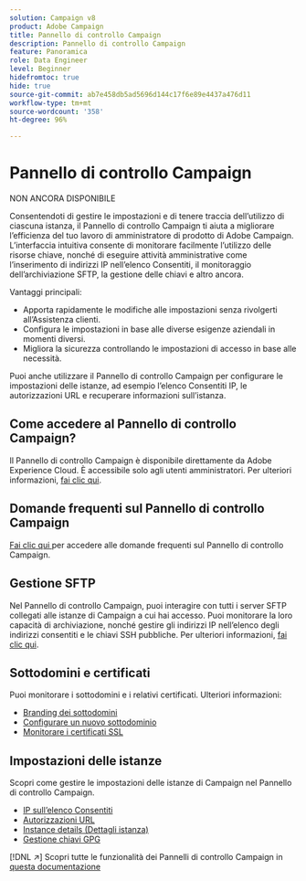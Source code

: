 ```yaml
---
solution: Campaign v8
product: Adobe Campaign
title: Pannello di controllo Campaign
description: Pannello di controllo Campaign
feature: Panoramica
role: Data Engineer
level: Beginner
hidefromtoc: true
hide: true
source-git-commit: ab7e458db5ad5696d144c17f6e89e4437a476d11
workflow-type: tm+mt
source-wordcount: '358'
ht-degree: 96%

---
```


# Pannello di controllo Campaign

NON ANCORA DISPONIBILE

Consentendoti di gestire le impostazioni e di tenere traccia dell’utilizzo di ciascuna istanza, il Pannello di controllo Campaign ti aiuta a migliorare l’efficienza del tuo lavoro di amministratore di prodotto di Adobe Campaign. L’interfaccia intuitiva consente di monitorare facilmente l’utilizzo delle risorse chiave, nonché di eseguire attività amministrative come l’inserimento di indirizzi IP nell’elenco Consentiti, il monitoraggio dell’archiviazione SFTP, la gestione delle chiavi e altro ancora.

Vantaggi principali:

* Apporta rapidamente le modifiche alle impostazioni senza rivolgerti all’Assistenza clienti.
* Configura le impostazioni in base alle diverse esigenze aziendali in momenti diversi.
* Migliora la sicurezza controllando le impostazioni di accesso in base alle necessità.

Puoi anche utilizzare il Pannello di controllo Campaign per configurare le impostazioni delle istanze, ad esempio l’elenco Consentiti IP, le autorizzazioni URL e recuperare informazioni sull’istanza.

## Come accedere al Pannello di controllo Campaign?

Il Pannello di controllo Campaign è disponibile direttamente da Adobe Experience Cloud. È accessibile solo agli utenti amministratori. Per ulteriori informazioni, [fai clic qui](https://experienceleague.adobe.com/docs/control-panel/using/discover-control-panel/accessing-control-panel.html?lang=it).

## Domande frequenti sul Pannello di controllo Campaign

[Fai clic qui ](https://experienceleague.adobe.com/docs/control-panel/using/discover-control-panel/key-features.html?lang=it) per accedere alle domande frequenti sul Pannello di controllo Campaign.

## Gestione SFTP

Nel Pannello di controllo Campaign, puoi interagire con tutti i server SFTP collegati alle istanze di Campaign a cui hai accesso. Puoi monitorare la loro capacità di archiviazione, nonché gestire gli indirizzi IP nell’elenco degli indirizzi consentiti e le chiavi SSH pubbliche. Per ulteriori informazioni, [fai clic qui](https://experienceleague.adobe.com/docs/control-panel/using/sftp-management/about-sftp-management.html?lang=it#sftp-management).

## Sottodomini e certificati

Puoi monitorare i sottodomini e i relativi certificati. Ulteriori informazioni:
* [Branding dei sottodomini](https://experienceleague.adobe.com/docs/control-panel/using/subdomains-and-certificates/subdomains-branding.html?lang=it)
* [Configurare un nuovo sottodominio](https://experienceleague.adobe.com/docs/control-panel/using/subdomains-and-certificates/setting-up-new-subdomain.html?lang=it)
* [Monitorare i certificati SSL](https://experienceleague.adobe.com/docs/control-panel/using/subdomains-and-certificates/monitoring-ssl-certificates.html?lang=it)

## Impostazioni delle istanze

Scopri come gestire le impostazioni delle istanze di Campaign nel Pannello di controllo Campaign.
* [IP sull’elenco Consentiti](https://experienceleague.adobe.com/docs/control-panel/using/instances-settings/ip-allow-listing-instance-access.html?lang=it)
* [Autorizzazioni URL](https://experienceleague.adobe.com/docs/control-panel/using/instances-settings/url-permissions.html?lang=it)
* [Instance details (Dettagli istanza)](https://experienceleague.adobe.com/docs/control-panel/using/instances-settings/instance-details.html?lang=it)
* [Gestione chiavi GPG](https://experienceleague.adobe.com/docs/control-panel/using/instances-settings/gpg-keys-management.html?lang=it)

[!DNL :arrow_upper_right:] Scopri tutte le funzionalità dei Pannelli di controllo Campaign in  [questa documentazione](https://experienceleague.adobe.com/docs/control-panel/using/control-panel-home.html?lang=it)
